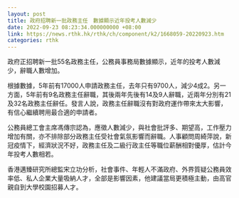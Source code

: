 ```yaml
---
layout: post
title: 政府招聘新一批政務主任　數據顯示近年投考人數減少
date: 2022-09-23 08:23:34.000000000 +08:00
link: https://news.rthk.hk/rthk/ch/component/k2/1668059-20220923.htm
categories: rthk
---
```


政府正招聘新一批55名政務主任，公務員事務局數據顯示，近年的投考人數減少，辭職人數增加。

根據數據，5年前有17000人申請政務主任，去年只有9700人，減少4成2。另一方面，5年前有9名政務主任辭職，其後兩年先後有14及9人辭職，近兩年分別有21及32名政務主任辭任。發言人說，政務主任辭職沒有對政府運作帶來太大影響，有信心繼續聘用最合適的申請者。

公務員總工會主席馮傳宗認為，應徵人數減少，與社會批評多、期望高，工作壓力增加有關，亦不排除部分政務主任受社會氣氛影響而辭職。人事顧問周綺萍說，新冠疫情下，經濟狀況不好，政務主任及二級行政主任等職位薪酬相對優厚，估計今年投考人數相若。

香港邁臻研究所總監宋立功分析，社會事件、年輕人不滿政府、外界質疑公務員效率低、私人企業大量吸納人才，全部是影響因素，他建議當局更積極主動，由高官親自到大學校園招募人才。
